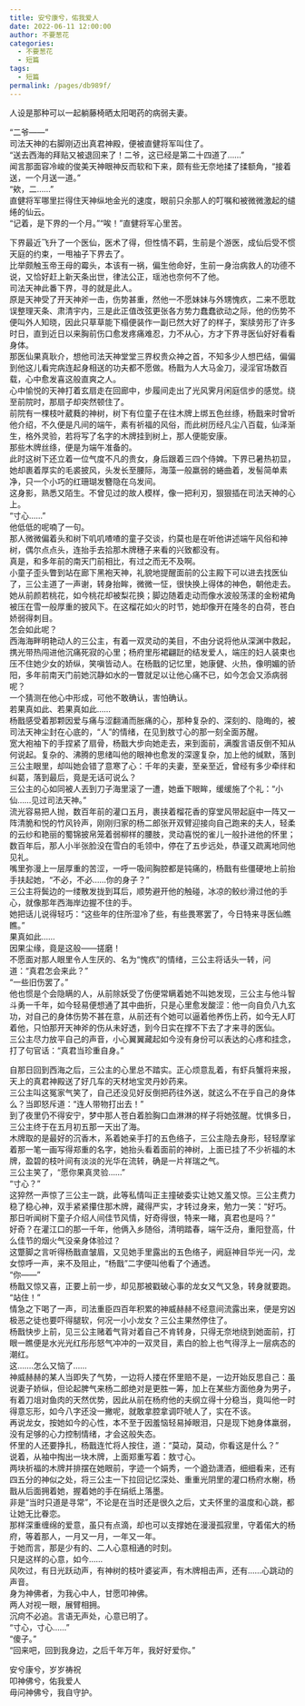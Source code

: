 ```yaml
---
title: 安兮康兮，佑我爱人
date: 2022-06-11 12:00:00
author: 不要葱花
categories: 
  - 不要葱花
  - 短篇
tags: 
  - 短篇
permalink: /pages/db989f/
---
```


人设是那种可以一起躺藤椅晒太阳喝药的病弱夫妻。<!-- more -->

“二爷——”  
司法天神的右脚刚迈出真君神殿，便被直健将军叫住了。  
“送去西海的拜贴又被退回来了！二爷，这已经是第二十四道了……”  
闻言那面容冷峻的俊美天神眼神反而软和下来，颇有些无奈地揉了揉额角，“接着送，一个月送一道。”  
“欸，二……”  
直健将军哪里拦得住天神纵地金光的速度，眼前只余那人的叮嘱和被微微激起的缱绻的仙云。  
“记着，是下界的一个月。”“唉！”直健将军心里苦。

下界最近飞升了一个医仙，医术了得，但性情不羁，生前是个游医，成仙后受不惯天庭的约束，一甩袖子下界去了。  
比举颇触玉帝王母的霉头，本该有一祸，偏生他命好，生前一身治病救人的功德不说，又恰好赶上新天条出世，律法公正，瑶池也奈何不了他。  
司法天神此番下界，寻的就是此人。  
原是天神受了开天神斧一击，伤势甚重，然他一不愿妹妹与外甥愧疚，二来不愿耽误整理天条、肃清宇内，三是此正值改弦更张各方势力蠢蠢欲动之际，他的伤势不便叫外人知晓，因此只草草能下榻便装作一副已然大好了的样子，案牍劳形了许多时日，直到近日以来胸前伤口愈发疼痛难忍，力不从心，方才下界寻医仙好好看看身体。  
那医仙果真耿介，想他司法天神堂堂三界权贵众神之首，不知多少人想巴结，偏偏到他这儿看完病连起身相送的功夫都不愿做。杨戬为人大马金刀，浸淫官场数百载，心中愈发喜这般直爽之人。  
心中愉悦的天神打着玄扇走在回廊中，步履间走出了光风霁月闲庭信步的感觉。绕至前院时，那扇子却突然顿住了。  
前院有一棵枝叶葳蕤的神树，树下有位童子在往木牌上绑五色丝绦，杨戬来时曾听他介绍，不久便是凡间的端午，素有祈福的风俗，而此树历经凡尘八百载，仙泽渐生，格外灵验，若将写了名字的木牌挂到树上，那人便能安康。  
那些木牌丝绦，便是为端午准备的。  
此时这树下还立着一位气度不凡的贵女，身后跟着三四个侍婢。下界已暑热初显，她却裹着厚实的毛裘披风，头发长至腰际，海藻一般羸弱的蜷曲着，发髻简单素净，只一个小巧的红珊瑚发簪隐在乌发间。  
这身影，熟悉又陌生。不曾见过的故人模样，像一把利刃，狠狠插在司法天神的心上。  
“寸心……”  
他低低的呢喃了一句。  
那人微微偏着头和树下叽叽喳喳的童子交谈，约莫也是在听他讲述端午风俗和神树，偶尔点点头，连抬手去拾那木牌穗子来看的兴致都没有。  
真是，和多年前的南天门前相比，有过之而无不及啊。  
小童子歪头瞥到站在廊下黑袍天神，礼貌地提醒面前的公主殿下可以进去找医仙了，三公主道了一声谢，转身抬眸，微微一怔，很快换上得体的神色，朝他走去。  
她从前颜若桃花，如今桃花却被梨花换；脚边随着走动而像水波般荡漾的金粉裙角被压在雪一般厚重的披风下。在这榴花如火的时节，她却像开在隆冬的白荷，苍白娇弱得刺目。  
怎会如此呢？  
西海海畔明艳动人的三公主，有着一双灵动的美目，不由分说将他从深渊中救起，携光带热闯进他沉痛死寂的心里；杨府里彤裙翩跹的结发爱人，端庄的妇人装束也压不住她少女的娇纵，笑嗔皆动人。在杨戬的记忆里，她康健、火热，像明媚的骄阳，多年前南天门前她沉静如水的一瞥就足以让他心痛不已，如今怎会又添病弱呢？  
一个猜测在他心中形成，可他不敢确认，害怕确认。  
若果真如此、若果真如此……  
杨戬感受着那颗因爱与痛与涩翻涌而胀痛的心，那种复杂的、深刻的、隐晦的，被司法天神尘封在心底的，“人”的情绪，在见到敖寸心的那一刻全面苏醒。  
宽大袍袖下的手捏紧了扇骨，杨戬大步向她走去，来到面前，满腹言语反倒不知从何说起。复杂的、沸腾的思绪叫他的眼神也愈发的深邃复杂，加上他的缄默，落到三公主眼里，却叫她会错了意寒了心：千年的夫妻，至亲至近，曾经有多少牵绊和纠葛，落到最后，竟是无话可说么？  
三公主的心如同被人丟到刀子海里滚了一遭，她垂下眼眸，缓缓施了个礼：“小仙……见过司法天神。”  
流光容易把人抛，数百年前的灌口五月，裹挟着榴花香的穿堂风带起庭中一阵又一阵清脆和悦的竹风铃声，刚刚归家的杨二郎张开双臂迎接向自己跑来的夫人，轻柔的云纱和艳丽的蜀锦披帛笼着弱柳样的腰肢，灵动喜悦的雀儿一般扑进他的怀里；数百年后，那人小半张脸没在雪白的毛领中，停在了五步远处，恭谨又疏离地同他见礼。  
嘴里弥漫上一层厚重的苦涩，一呼一吸间胸腔都是钝痛的，杨戬有些僵硬地上前抬手扶起她，“不必，不必……你的身子？”  
三公主将鬓边的一缕散发拢到耳后，顺势避开他的触碰，冰凉的鲛纱滑过他的手心，就像那年西海岸边握不住的手。  
她把话儿说得轻巧：“这些年的住所湿冷了些，有些畏寒罢了，今日特来寻医仙瞧瞧。”  
果真如此……  
因果尘缘，竟是这般——搓磨！  
不愿面对那人眼里令人生厌的、名为“愧疚”的情绪，三公主将话头一转，问道：“真君怎会来此？”  
“一些旧伤罢了。”  
他也惯是个会隐瞒的人，从前除妖受了伤便常瞒着她不叫她发现，三公主与他斗智斗勇一千年，如今轻易便想通了其中曲折，只是心里愈发酸涩：他一向自负八九玄功，对自己的身体伤势不甚在意，从前还有个她可以逼着他养伤上药，如今无人盯着他，只怕那开天神斧的伤从未好透，到今日实在撑不下去了才来寻的医仙。  
三公主尽力放平自己的声音，小心翼翼藏起如今没有身份可以表达的心疼和挂念，打了句官话：“真君当珍重自身。” 

自那日回到西海之后，三公主的心里总不踏实。正心烦意乱着，有虾兵蟹将来报，天上的真君神殿送了好几车的天材地宝灵丹妙药来。  
三公主叫这冤家气笑了，自己还没见好反倒把药往外送，就这么不在乎自己的身体么？当即怒斥道：“连人带物打出去！”  
到了夜里仍不得安宁，梦中那人苍白着脸胸口血淋淋的样子将她弦醒。忧惧多日，三公主终于在五月初五那一天出了海。  
木牌取的是最好的沉香木，系着她亲手打的五色络子，三公主隐去身形，轻轻摩挲着那一笔一画写得郑重的名字，她抬头看着面前的神树，上面已挂了不少祈福的木牌，盈碧的枝叶间有淡淡的光华在流转，确是一片祥瑞之气。  
三公主笑了，“愿你果真灵验……”  
“寸心？”  
这猝然一声惊了三公主一跳，此等私情叫正主撞破委实让她又羞又惊。三公主费力稳了稳心神，双手紧紧攥住那木牌，藏得严实，才转过身来，勉力一笑：“好巧。那日听闻树下童子介绍人间佳节风情，好奇得很，特来一睹，真君也是吗？”  
好奇？在灌江口的那一千年，他俩入乡随俗，清明踏春，端午泛舟，重阳登高，什么佳节的烟火气没亲身体验过？  
这蹩脚之言听得杨戬直皱眉，又见她手里露出的五色络子，阙庭神目华光一闪，龙女惊呼一声，来不及阻止，“杨戬”二字便叫他看了个通透。  
“你——”  
杨戬又惊又喜，正要上前一步，却见那被戳破心事的龙女又气又急，转身就要跑。  
“站住！”  
情急之下喝了一声，司法重臣四百年积累的神威赫赫不经意间流露出来，便是穷凶极恶之徒也要吓得腿软，何况一小小龙女？三公主果然停住了。  
杨戬快步上前，见三公主赌着气背对着自己不肯转身，只得无奈地绕到她面前，打眼一瞧便是水光光红彤彤怒气冲冲的一双灵目，素白的脸上也气得浮上一层病态的潮红。  
这…….怎么又恼了……  
神威赫赫的某人当即失了气势，一边将人搂在怀里赔不是，一边开始反思自己：虽说妻子娇纵，但论起脾气来杨二郎绝对是更胜一筹，加上在某些方面他身为男子，有着刀俎对鱼肉的天然优势，因此从前在杨府他的夫纲立得十分稳当，竟叫他一时得意忘形，如今八字还没一撇呢，就敢拿腔拿调吓唬人了，实在不该。  
再说龙女，按她如今的心性，本不至于因羞恼轻易掉眼泪，只是现下她身体羸弱，没有足够的心力控制情绪，才会这般失态。  
怀里的人还要挣扎，杨戬连忙将人按住，道：“莫动，莫动，你看这是什么？”  
说着，从袖中掏出一块木牌，上面郑重写着：敖寸心。  
两块祈福的木牌并排摆在她眼前，字迹一个娟秀，一个遒劲潇酒，细细看来，还有四五分的神似之处，将三公主一下拉回记忆深处、重重光阴里的灌口杨府水榭，杨戬从后面拥着她，握着她的手在绢纸上落墨。  
非是“当时只道是寻常”，不论是在当时还是很久之后，丈夫怀里的温度和心跳，都让她无比眷恋。  
那样深重缠绵的爱意，虽只有点滴，却也可以支撑她在漫漫孤寂里，守着偌大的杨府，等着那人，一月又一月，一年又一年。  
于她而言，那是少有的、二人心意相通的时刻。  
只是这样的心意，如今……  
风吹过，有日光跃动声，有神树的枝叶婆娑声，有木牌相击声，还有……心跳动的声音。  
身为神佛者，为我心中人，甘愿叩神佛。  
两人对视一眼，展臂相拥。  
沉疴不必追。言语无声处，心意已明了。  
“寸心，寸心……”  
“傻子。”  
“回来吧，回到我身边，之后千年万年，我好好爱你。”

安兮康兮，岁岁祷祝  
叩神佛兮，佑我爱人  
毋问神佛兮，我自守护。

